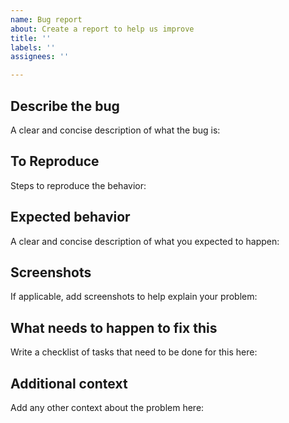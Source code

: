 ```yaml
---
name: Bug report
about: Create a report to help us improve
title: ''
labels: ''
assignees: ''

---
```


## Describe the bug
A clear and concise description of what the bug is:

## To Reproduce
Steps to reproduce the behavior:

## Expected behavior
A clear and concise description of what you expected to happen:

## Screenshots
If applicable, add screenshots to help explain your problem:

## What needs to happen to fix this
Write a checklist of tasks that need to be done for this here:

## Additional context
Add any other context about the problem here:
